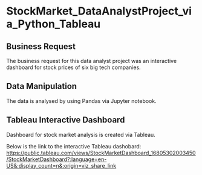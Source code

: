 # StockMarket_DataAnalystProject_via_Python_Tableau
## Business Request
The business request for this data analyst project was an interactive dashboard for stock prices of six big tech companies.

## Data Manipulation
The data is analysed by using Pandas via Jupyter notebook.

## Tableau Interactive Dashboard
Dashboard for stock market analysis is created via Tableau.

Below is the link to the interactive Tableau dashobard:
https://public.tableau.com/views/StockMarketDashboard_16805302003450/StockMarketDashboard?:language=en-US&:display_count=n&:origin=viz_share_link
